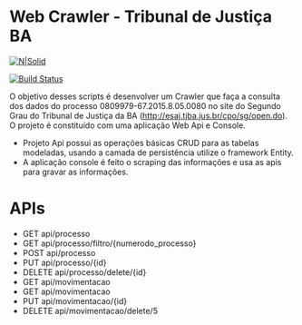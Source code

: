 # Web Crawler - Tribunal de Justiça BA

[![N|Solid](https://cldup.com/dTxpPi9lDf.thumb.png)](https://nodesource.com/products/nsolid)

[![Build Status](https://travis-ci.org/joemccann/dillinger.svg?branch=master)](https://travis-ci.org/joemccann/dillinger)

O objetivo desses scripts é desenvolver um Crawler que faça a consulta dos dados do processo 0809979-67.2015.8.05.0080 no site do Segundo Grau do Tribunal de Justiça da BA (http://esaj.tjba.jus.br/cpo/sg/open.do). O projeto é constituído com uma aplicação Web Api e Console.

  - Projeto Api possui as operações básicas CRUD para as tabelas modeladas, usando  a camada de persistência utilize o framework Entity.
  - A aplicação console é feito o scraping das informações e usa as apis para gravar as informações.

# APIs

  - GET api/processo
  - GET api/processo/filtro/{numerodo_processo}
  - POST api/processo
  - PUT api/processo/{id}
  - DELETE api/processo/delete/{id}
  - GET api/movimentacao
  - GET api/movimentacao
  - PUT api/movimentacao/{id}
  - DELETE api/movimentacao/delete/5




